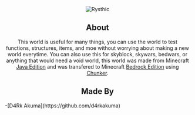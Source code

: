 <div align="center">
  <img src="https://images-ext-2.discordapp.net/external/jiWPae9D-udqDHT06fuGRy7oHYRsVVJeQyzaNCEMd8k/%3Fs%3D280%26v%3D4/https/avatars.githubusercontent.com/u/99773744" alt="Rysthic">
  
## About

  This world is useful for many things, you can use the world to test functions, structures, items, and moe without worrying about making a new world everytime. You can also use this for skyblock, skywars, bedwars, or anything that would need a void world, this world was made from Minecraft [Java Edition](https://minecraft.fandom.com/wiki/Java_Edition) and was transfered to Minecraft [Bedrock Edition](https://minecraft.fandom.com/wiki/Bedrock_Edition) using [Chunker](https://chunker.app/).<br>
  
  ## Made By
  <p align="left">
  -[D4Rk Akuma](https://github.com/d4rkakuma)
  </p>
